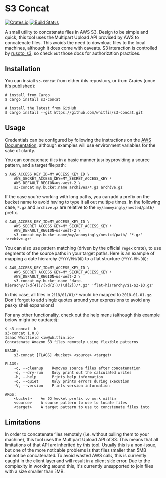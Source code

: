 # S3 Concat
[![Crates.io](https://img.shields.io/crates/v/s3-concat.svg)](https://crates.io/crates/s3-concat) [![Build Status](https://img.shields.io/travis/whitfin/s3-concat.svg)](https://travis-ci.org/whitfin/s3-concat)

A small utility to concatenate files in AWS S3. Design to be simple and quick, this tool uses the Multipart Upload API provided by AWS to concatenate files. This avoids the need to download files to the local machines, although it does come with caveats. S3 interaction is controlled by [rusoto_s3](https://crates.io/crates/rusoto_s3), so check out those docs for authorization practices.

## Installation

You can install `s3-concat` from either this repository, or from Crates (once it's published):

```shell
# install from Cargo
$ cargo install s3-concat

# install the latest from GitHub
$ cargo install --git https://github.com/whitfin/s3-concat.git
```

## Usage

Credentials can be configured by following the instructions on the [AWS Documentation](https://docs.aws.amazon.com/cli/latest/userguide/cli-environment.html), although examples will use environment variables for the sake of clarity.

You can concatenate files in a basic manner just by providing a source pattern, and a target file path:

```shell
$ AWS_ACCESS_KEY_ID=MY_ACCESS_KEY_ID \
    AWS_SECRET_ACCESS_KEY=MY_SECRET_ACCESS_KEY \
    AWS_DEFAULT_REGION=us-west-2 \
    s3-concat my.bucket.name archives/*.gz archive.gz
```

If the case you're working with long paths, you can add a prefix on the bucket name to avoid having to type it all out multiple times. In the following case, `*.gz` and `archive.gz` are relative to the `my/annoyingly/nested/path/` prefix.

```shell
$ AWS_ACCESS_KEY_ID=MY_ACCESS_KEY_ID \
    AWS_SECRET_ACCESS_KEY=MY_SECRET_ACCESS_KEY \
    AWS_DEFAULT_REGION=us-west-2 \
    s3-concat my.bucket.name/my/annoyingly/nested/path/ '*.gz' 'archive.gz'
```

You can also use pattern matching (driven by the official `regex` crate), to use segments of the source paths in your target paths. Here is an example of mapping a date hierarchy (`YYYY/MM/DD`) to a flat structure (`YYYY-MM-DD`):

```shell
$ AWS_ACCESS_KEY_ID=MY_ACCESS_KEY_ID \
    AWS_SECRET_ACCESS_KEY=MY_SECRET_ACCESS_KEY \
    AWS_DEFAULT_REGION=us-west-2 \
    s3-concat my.bucket.name 'date-hierachy/(\d{4})/(\d{2})/(\d{2})/*.gz' 'flat-hierarchy/$1-$2-$3.gz'
```

In this case, all files in `2018/01/01/*` would be mapped to `2018-01-01.gz`. Don't forget to add single quotes around your expressions to avoid any pesky shell expansions!

For any other functionality, check out the help menu (although this example below might be outdated):

```shell
$ s3-concat -h
s3-concat 1.0.0
Isaac Whitfield <iw@whitfin.io>
Concatenate Amazon S3 files remotely using flexible patterns

USAGE:
    s3-concat [FLAGS] <bucket> <source> <target>

FLAGS:
    -c, --cleanup    Removes source files after concatenation
    -d, --dry-run    Only print out the calculated writes
    -h, --help       Prints help information
    -q, --quiet      Only prints errors during execution
    -V, --version    Prints version information

ARGS:
    <bucket>    An S3 bucket prefix to work within
    <source>    A source pattern to use to locate files
    <target>    A target pattern to use to concatenate files into
```

## Limitations

In order to concatenate files remotely (i.e. without pulling them to your machine), this tool uses the Multipart Upload API of S3. This means that all limitations of that API are inherited by this tool. Usually this is a non-issue, but one of the more noticable problems is that files smaller than 5MB cannot be concatenated. To avoid wasted AWS calls, this is currently caught in the client layer and will result in a client side error. Due to the complexity in working around this, it's currently unsupported to join files with a size smaller than 5MB.
